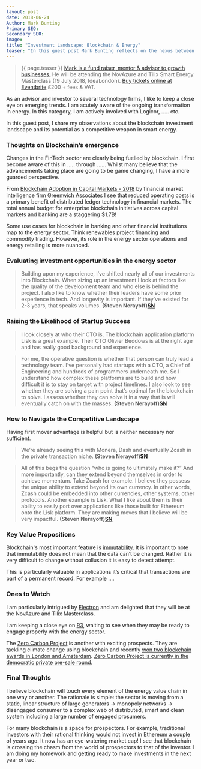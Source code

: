 ```yaml
---
layout: post
date: 2018-06-24
Author: Mark Bunting
Primary SEO:
Secondary SEO:
image:
title: "Investment Landscape: Blockchain & Energy"
teaser: "In this guest post Mark Bunting reflects on the nexus between blockchain and energy from an investor viewpoint."
---
```


> {{ page.teaser }} [Mark is a fund raiser, mentor & advisor to growth businesses.](https://www.linkedin.com/in/markcbunting/) He will be attending the NovAzure and Tilix Smart Energy Masterclass (19 July 2018, IdeaLondon). [Buy tickets online at Eventbrite](https://blockchain-energy.eventbrite.co.uk) £200 + fees & VAT.

As an advisor and investor to several technology firms, I like to keep a close eye on emerging trends. I am acutely aware of the ongoing transformation in energy. In this category, I am actively involved with Logicor, ..... etc.

In this guest post, I share my observations about the blockchain investment landscape and its potential as a competitive weapon in smart energy.

### Thoughts on Blockchain’s emergence
Changes in the FinTech sector are clearly being fuelled by blockchain. I first become aware of this in ..... through ...... Whilst many believe that the advancements taking place are going to be game changing, I have a more guarded perspective.

From [Blockchain Adoption in Capital Markets - 2018](https://www.greenwich.com/equities/blockchain-adoption-capital-markets-2018) by financial market intelligence firm [Greenwich Associates][48] I see that reduced operating costs is a primary benefit of distributed ledger technology in financial markets. The total annual budget for enterprise blockchain initiatives across capital markets and banking are a staggering $1.7B!

Some use cases for blockchain in banking and other financial institutions map to the energy sector. Think renewables project financing and commodity trading. However, its role in the energy sector operations and energy retailing is more nuanced.

### Evaluating investment opportunities in the energy sector
>Building upon my experience, I’ve shifted nearly all of our investments into Blockchain.  When sizing up an investment I look at factors like the quality of the development team and who else is behind the project.  I also like to know whether their leaders have some prior experience in tech. And longevity is important. If they’ve existed for 2-3 years, that speaks volumes. **(Steven Nerayoff)[SN]**

### Raising the Likelihood of Startup Success
>I look closely at who their CTO is. The blockchain application platform Lisk is a great example. Their CTO Olivier Beddows is at the right age and has really good background and experience.  

>For me, the operative question is whether that person can truly lead a technology team. I’ve personally had startups with a CTO, a Chief of Engineering and hundreds of programmers underneath me. So I understand how complex these platforms are to build and how difficult it is to stay on target with project timelines. I also look to see whether they are solving a pain point that’s optimal for the blockchain to solve. I assess whether they can solve it in a way that is will eventually catch on with the masses. **(Steven Nerayoff)[SN]**

### How to Navigate the Competitive Landscape
Having first mover advantage is helpful but is neither necessary nor sufficient.

> We’re already seeing this with Monera, Dash and eventually Zcash in the private transaction niche. **(Steven Nerayoff)[SN]**

> All of this begs the question “who is going to ultimately make it?” And more importantly, can they extend beyond themselves in order to achieve momentum. Take Zcash for example. I believe they possess the unique ability to extend beyond its own currency. In other words, Zcash could be embedded into other currencies, other systems, other protocols. Another example is Lisk. What I like about them is their ability to easily port over applications like those built for Ethereum onto the Lisk platform. They are making moves that I believe will be very impactful. **(Steven Nerayoff)[SN]**

### Key Value Propositions
Blockchain's most important feature is [immutability](https://bitsonblocks.net/2016/02/29/a-gentle-introduction-to-immutability-of-blockchains/). It is important to note that immutability does not mean that the data can’t be changed. Rather it is very difficult to change without collusion it is easy to detect attempt.

This is particularly valuable in applications it’s critical that transactions are part of a permanent record. For example ....

### Ones to Watch
I am particularly intrigued by [Electron](http://www.electron.org.uk) and am delighted that they will be at the NovAzure and Tilix Masterclass.

I am keeping a close eye on [R3](https://www.r3.com), waiting to see when they may be ready to engage properly with the energy sector.

The [Zero Carbon Project][ZCP1] is another with exciting prospects. They are tackling climate change using blockchain and recently [won two blockchain awards in London and Amsterdam][ZCP2]. [Zero Carbon Project is currently in the democratic private pre-sale round][ZCP3].

[ZCP1]: https://www.zerocarbonproject.com
[ZCP2]: https://medium.com/zero-carbon-project/zero-carbon-project-wins-two-blockchain-awards-in-london-and-amsterdam-2be911aeb249
[ZCP3]: https://medium.com/zero-carbon-project/zero-carbon-project-launches-private-pre-sale-democracy-at-london-blockchain-conference-104f6906dd33

### Final Thoughts
I believe blockchain will touch every element of the energy value chain in one way or another. The rationale is simple: the sector is moving from a static, linear structure of large generators -> monopoly networks -> disengaged consumer to a complex web of distributed, smart and clean system including a large number of engaged prosumers.

For many blockchain is a space for prospectors. For example, traditional investors with their rational thinking would not invest in Ethereum a couple of years ago. It now has an eye-watering market cap! I see that blockchain is crossing the chasm from the world of prospectors to that of the investor. I am doing my homework and getting ready to make investments in the next year or two.

[SN]: https://www.linkedin.com/in/nerayoff/
[47]: https://www.greenwich.com/press-release/wall-street-blockchain-investments-top-1billion-annually-0
[48]: https://www.greenwich.com/
